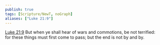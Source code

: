 ```yaml
---
publish: true
tags: [Scripture/NewT, noGraph]
aliases: ["Luke 21:9"]
---
```

[Luke 21:9](https://churchofjesuschrist.org/study/scriptures/nt/luke/21?lang=eng&id=p9#p9) But when ye shall hear of wars and commotions, be not terrified: for these things must first come to pass; but the end is not by and by.
